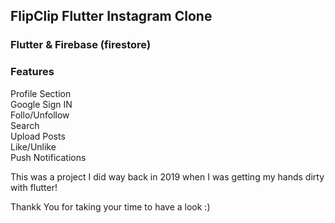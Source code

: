 ## FlipClip Flutter Instagram Clone

### Flutter & Firebase (firestore)

### Features
Profile Section<br>
Google Sign IN<br>
Follo/Unfollow<br>
Search<br>
Upload Posts<br>
Like/Unlike<br>
Push Notifications<br>

This was a project I did way back in 2019 when I was getting my hands dirty with flutter!

Thankk You for taking your time to have a look :)
